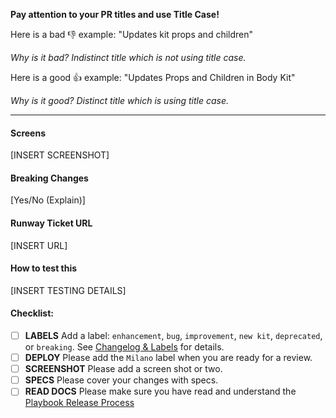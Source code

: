 **Pay attention to your PR titles and use Title Case!**

Here is a bad 👎 example: "Updates kit props and children"

_Why is it bad? Indistinct title which is not using title case._

Here is a good 👍 example: "Updates Props and Children in Body Kit"

_Why is it good? Distinct title which is using title case._

____

#### Screens

[INSERT SCREENSHOT]

#### Breaking Changes

[Yes/No (Explain)]

#### Runway Ticket URL

[INSERT URL]

#### How to test this

[INSERT TESTING DETAILS]

#### Checklist:

- [ ] **LABELS** Add a label: `enhancement`, `bug`, `improvement`, `new kit`, `deprecated`, or `breaking`. See [Changelog & Labels](https://github.com/powerhome/playbook/wiki/Changelog-&-Labels) for details.
- [ ] **DEPLOY** Please add the `Milano` label when you are ready for a review.
- [ ] **SCREENSHOT** Please add a screen shot or two.
- [ ] **SPECS** Please cover your changes with specs.
- [ ] **READ DOCS** Please make sure you have read and understand the [Playbook Release Process](https://github.com/powerhome/playbook/wiki/Playbook-Releases)
